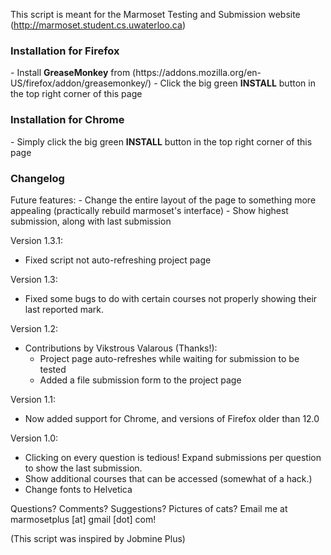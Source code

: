 This script is meant for the Marmoset Testing and Submission website (http://marmoset.student.cs.uwaterloo.ca)


<h3>Installation for Firefox</h3>
- Install <strong>GreaseMonkey</strong> from (https://addons.mozilla.org/en-US/firefox/addon/greasemonkey/)
- Click the big green <strong>INSTALL</strong> button in the top right corner of this page

<h3>Installation for Chrome</h3>
- Simply click the big green <strong>INSTALL</strong> button in the top right corner of this page


<h3>Changelog</h3>
Future features:
- Change the entire layout of the page to something more appealing (practically rebuild
marmoset's interface)
- Show highest submission, along with last submission

Version 1.3.1:
- Fixed script not auto-refreshing project page

Version 1.3:
- Fixed some bugs to do with certain courses not properly showing their last reported mark.

Version 1.2:
- Contributions by Vikstrous Valarous (Thanks!):
  - Project page auto-refreshes while waiting for submission to be tested
  - Added a file submission form to the project page

Version 1.1:
- Now added support for Chrome, and versions of Firefox older than 12.0

Version 1.0:
- Clicking on every question is tedious! Expand submissions per question to show the last submission.
- Show additional courses that can be accessed (somewhat of a hack.)
- Change fonts to Helvetica


Questions? Comments? Suggestions? Pictures of cats? Email me at marmosetplus [at] gmail [dot] com!

(This script was inspired by Jobmine Plus)

